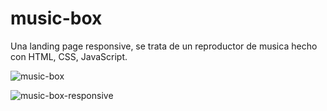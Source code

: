 # music-box
Una landing page responsive, se trata de un reproductor de musica hecho con HTML, CSS, JavaScript.

![music-box](https://user-images.githubusercontent.com/53599271/125337176-f60e0400-e34e-11eb-8abe-712a289ba605.PNG)

![music-box-responsive](https://user-images.githubusercontent.com/53599271/125337179-f6a69a80-e34e-11eb-9d41-2b9520ebd6fb.PNG)
